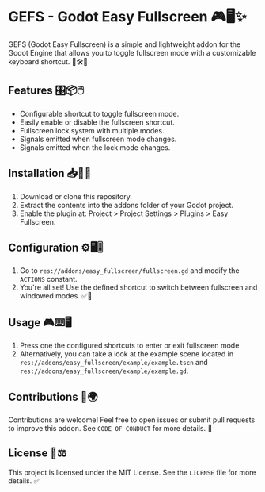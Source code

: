 # GEFS - Godot Easy Fullscreen 🎮🖥️✨
GEFS (Godot Easy Fullscreen) is a simple and lightweight addon for the Godot Engine that allows you to toggle fullscreen mode with a customizable keyboard shortcut. 🎯🛠️🚀

## Features 🎛️📦🖱️
- Configurable shortcut to toggle fullscreen mode.
- Easily enable or disable the fullscreen shortcut.
- Fullscreen lock system with multiple modes.
- Signals emitted when fullscreen mode changes.
- Signals emitted when the lock mode changes.

## Installation 📥📂🔧
1. Download or clone this repository.
2. Extract the contents into the addons folder of your Godot project.
3. Enable the plugin at: Project > Project Settings > Plugins > Easy Fullscreen.

## Configuration ⚙️🖥️🎚️
1. Go to `res://addons/easy_fullscreen/fullscreen.gd` and modify the `ACTIONS` constant.
2. You're all set! Use the defined shortcut to switch between fullscreen and windowed modes. ✅🎉

## Usage 🎮⌨️🖥️
1. Press one the configured shortcuts to enter or exit fullscreen mode.
2. Alternatively, you can take a look at the example scene located in `res://addons/easy_fullscreen/example/example.tscn` and `res://addons/easy_fullscreen/example/example.gd`.

## Contributions 🤝🌍
Contributions are welcome! Feel free to open issues or submit pull requests to improve this addon.
See `CODE OF CONDUCT` for more details. 🌟

## License 📜⚖️
This project is licensed under the MIT License. See the `LICENSE` file for more details. ✅
